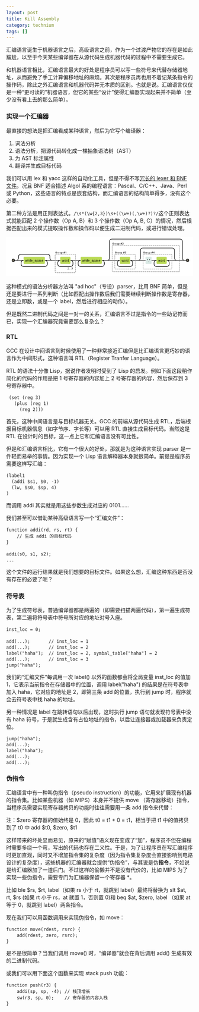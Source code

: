 ```yaml
---
layout: post
title: Kill Assembly
category: technium
tags: []
---
```



汇编语言诞生于机器语言之后，高级语言之前，作为一个过渡产物它的存在是如此尴尬，以至于今天某些编译器在从源代码生成机器代码的过程中不需要生成它。


和机器语言相比，汇编语言最大的好处是程序员可以写一些符号来代替存储器地址，从而避免了手工计算偏移地址的麻烦。其次是程序员再也用不着记某条指令的操作码，除此之外汇编语言和机器代码并无本质的区别。也就是说。汇编语言仅仅是一种“更可读的”机器语言，但它的某些“设计”使得汇编器实现起来并不简单（至少没有看上去的那么简单）。


### 实现一个汇编器


最直接的想法是把汇编看成某种语言，然后为它写个编译器：

1. 词法分析
2. 语法分析，把源代码转化成一棵抽象语法树（AST）
3. 为 AST 标注属性
4. 翻译并生成目标代码


我们可以用 lex 和 yacc 这样的自动化工具，但是不得不写[冗长的 lexer 和 BNF 文件](http://ranger.uta.edu/~nystrom/courses/cse5317-sp10/project/mips.html)。况且 BNF 适合描述 Algol 系的编程语言：Pascal、C/C++、Java、Perl 或 Python，这些语言的特点是嵌套结构，而汇编语言的结构简单得多，没有这个必要。


第二种方法是用正则表达式。`/\s*(\w{2,3})\s+((\w+)(,\w+)?)?/`这个正则表达式就能匹配 2 个操作数（Op A, B）和 3 个操作数（Op A, B, C）的情况，然后根据匹配出来的模式提取操作数和操作码以便生成二进制代码，或进行错误处理。


![regex](/images/regex.png)


这种模式的语法分析器方法叫 "ad hoc"（专设）parser，比用 BNF 简单，但是还是要进行一系列判断（比如匹配出操作数后我们需要继续判断操作数是寄存器，还是立即数，或是一个 label，然后进行相应的动作）。


但是既然二进制代码之间是一对一的关系，汇编语言不过是指令的一些助记符而已，实现一个汇编器究竟需要那么复杂么？



### RTL


GCC 在设计中间语言到时候使用了一种非常接近汇编但是比汇编语言更巧妙的语言作为中间形式，这种语言叫 RTL（Register Tranfer Language）。


RTL 的语法十分像 Lisp，据说作者发明时受到了 Lisp 的启发。例如下面这段稍作简化的代码的作用是把 1 号寄存器的内容加上 2 号寄存器的内容，然后保存到 3 号寄存器中。


     (set (reg 3)
       (plus (reg 1)
         (reg 2)))


首先，这种中间语言是与目标机器无关。GCC 的前端从源代码生成 RTL，后端根据目标机器信息（如字节序、字长等）可以用 RTL 直接生成目标代码。当然这是 RTL 在设计时的目标，这一点上它和汇编语言没有可比性。


但是和汇编语言相比，它有一个很大的好处，那就是为这种语言实现 parser 是一件轻而易举的事情。因为实现一个 Lisp 语言解释器本身就很简单。前提是程序员需要这样写汇编：


    (label1
      (addi $s1, $0, -1)
      (lw, $s0, $sp, 4)
    )


而调用 addi 其实就是用这些参数生成对应的 0101……


我们甚至可以借助某种高级语言写一个“汇编文件”：


    function addi(rd, rs, rt) {
        // 生成 addi 的目标代码
    }

    addi(s0, s1, s2);    
    ...
    
    
这个文件的运行结果就是我们想要的目标文件。如果这么想，汇编这种东西是否没有存在的必要了呢？


### 符号表


为了生成符号表，普通编译器都是两遍的（即需要扫描两遍代码），第一遍生成符表，第二遍将符号表中符号所对应的地址对号入座。

    inst_loc = 0;

    add(...);       // inst_loc = 1
    add(...);       // inst_loc = 2
    label("haha");  // inst_loc = 2, symbal_table["haha"] = 2 
    add(...);       // inst_loc = 3
    jump("haha");


我们的“汇编文件”每调用一次 label() 以外的函数都会将全局变量 inst_loc 的值加 1，它表示当前指令在存储器中的位置，调用 label("haha") 的结果是在符号表中加入 haha，它对应的地址是 2，即第三条 add 的位置，执行到 jump 时，程序就会去符号表中找 haha 的地址。


另一种情况是 label 在跳转语句以后出现，这时执行 jump 语句就发现符号表中没有 haha 符号，于是就生成含有占位地址的指令，以后让连接器或加载器来负责定位。
    
 

    jump("haha");   
    add(...);       
    label("haha");
    add(...);       
    add(...);       



### 伪指令


汇编语言中有一种叫伪指令（pseudo instruction）的功能，它用来扩展现有机器的指令集。比如某些机器（如 MIPS）本身并不提供 move （寄存器移动）指令，当程序员需要实现寄存器拷贝的功能时往往需要用一条 add 指令来代替：


<span class="sidenote">注：$zero 寄存器的值始终是 0，因此 t0 = t1 + 0 = t1，相当于把 t1 中的值拷贝到了 t0 中</span>
add $t0, $zero, $t1 


这样带来的坏处显而易见，原来的“赋值”语义现在变成了“加”，程序员不但在编程时需要多绕一个弯，写出的代码也存在二义性。于是，为了让程序员在写汇编程序时更加直观，同时又不增加指令集的复杂度（因为指令集复杂度会直接影响到电路设计的复杂度），这些机器的汇编器就会提供“伪指令”，与其说是伪**指令**，不如说是给汇编器加了一道后门。不过这样的偷懒并不是没有代价的，比如 MIPS 为了实现一些伪指令，需要专门为汇编器保留一个寄存器 *。


<span class="sidenote">比如 ble $rs, $rt, label（如果 rs 小于 rt，就跳到 label）最终将替换为 slt $at, rt, $rs (如果 rt 小于 rs，at 就置 1，否则置 0)和 beq $at, $zero, label （如果 at 等于 0，就跳到 label）两条指令。</span>


现在我们可以用函数调用来实现伪指令，如 move：


    function move(rdest, rsrc) {
        add(rdest, zero, rsrc);
    }


是不是很简单？当我们调用 move() 时，“编译器”就会在背后调用 add() 生成有效的二进制代码。 


或我们可以用下面这个函数来实现 stack push 功能：


    function push(r3) {
        addi(sp, sp, -4); // 栈顶增长
        sw(r3, sp, 0);    // 寄存器的内容入栈
    }



